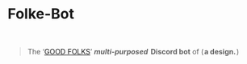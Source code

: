 # <h1>Folke-Bot</h1> <br><blockquote>The   ‘[GOOD FOLKS](http://discord.gg/vxpm8EX)’   <b>*multi*-***purposed***     **Discord   bot**</b></b></b>   of   ( <b>a   design.</b> )</blockquote>
